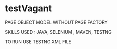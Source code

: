 # testVagant
PAGE OBJECT MODEL WITHOUT PAGE FACTORY

SKILLS USED : JAVA, SELENIUM , MAVEN, TESTNG

TO RUN USE TESTNG.XML FILE
